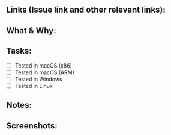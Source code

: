 <!--- This is an example of a PR template. You can adjust it to your project's needs. --->

<!---
  PR Title suggestion - [Type]: [Title of the card]

  Types:
    feat: (new feature for the user, not a new feature for build script)
    fix: (bug fix for the user, not a fix to a build script)
    docs: (changes to the documentation)
    style: (formatting, missing semi colons, etc; no production code change)
    refactor: (refactoring production code, eg. renaming a variable)
    test: (adding missing tests, refactoring tests; no production code change)
    enhancement: (Improve aspects of the project)
    chore: (updating grunt tasks etc; no production code change)
--->

## Links (Issue link and other relevant links):

<!--- At a minimum include links to the issue ticket --->

## What & Why:

<!--- Describe the changes being made and why it's useful --->

## Tasks:

- [ ] Tested in macOS (x86)
- [ ] Tested in macOS (ARM)
- [ ] Tested in Windows
- [ ] Tested in Linux

## Notes:

<!--- Any other relevant information --->

## Screenshots:

<!--- Screenshots and videos of the new behavior are great to understand the PR --->
